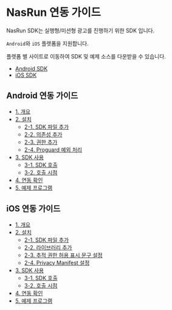 # NasRun 연동 가이드

NasRun SDK는 실행형/미션형 광고를 진행하기 위한 SDK 입니다.

`Android`와 `iOS` 플렛폼을 지원합니다.

플렛폼 별 사이트로 이동하여 SDK 및 예제 소스를 다운받을 수 있습니다.

- [Android SDK](https://github.com/mafin-global/nas-run-android)
- [iOS SDK](https://github.com/mafin-global/nas-run-ios)


## Android 연동 가이드
- [1. 개요](https://github.com/mafin-global/nas-run-android#1-개요)
- [2. 설치](https://github.com/mafin-global/nas-run-android#2-설치)
  - [2-1. SDK 파일 추가](https://github.com/mafin-global/nas-run-android#2-1-sdk-파일-추가)
  - [2-2. 의존성 추가](https://github.com/mafin-global/nas-run-android#2-2-의존성-추가)
  - [2-3. 권한 추가](https://github.com/mafin-global/nas-run-android#2-3-권한-추가)
  - [2-4. Proguard 예외 처리](https://github.com/mafin-global/nas-run-android#2-4-Proguard-예외-처리)
- [3. SDK 사용](https://github.com/mafin-global/nas-run-android#3-sdk-사용)
  - [3-1. SDK 호출](https://github.com/mafin-global/nas-run-android#3-1-sdk-호출)
  - [3-2. 호출 시점](https://github.com/mafin-global/nas-run-android#3-2-호출-시점)
- [4. 연동 확인](https://github.com/mafin-global/nas-run-android#4-연동-확인)
- [5. 예제 프로그램](https://github.com/mafin-global/nas-run-android#5-예제-프로그램)

## iOS 연동 가이드
- [1. 개요](https://github.com/mafin-global/nas-run-ios#1-개요)
- [2. 설치](https://github.com/mafin-global/nas-run-ios#2-설치)
  - [2-1. SDK 파일 추가](https://github.com/mafin-global/nas-run-ios#2-1-sdk-파일-추가)
  - [2-2. 라이브러리 추가](https://github.com/mafin-global/nas-run-ios#2-2-라이브러리-추가)
  - [2-3. 추적 권한 허용 표시 문구 설정](https://github.com/mafin-global/nas-run-ios#2-3-추적-권한-허용-표시-문구-설정)
  - [2-4. Privacy Manifest 설정](https://github.com/mafin-global/nas-run-ios#2-4-privacy-manifest-설정)
- [3. SDK 사용](https://github.com/mafin-global/nas-run-ios#3-sdk-사용)
  - [3-1. SDK 호출](https://github.com/mafin-global/nas-run-ios#3-1-sdk-호출)
  - [3-2. 호출 시점](https://github.com/mafin-global/nas-run-ios#3-2-호출-시점)
- [4. 연동 확인](https://github.com/mafin-global/nas-run-ios#4-연동-확인)
- [5. 예제 프로그램](https://github.com/mafin-global/nas-run-ios#5-예제-프로그램)
